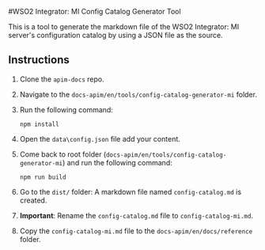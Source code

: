 #WSO2 Integrator: MI Config Catalog Generator Tool

This is a tool to generate the markdown file of the WSO2 Integrator: MI server's configuration catalog by using a JSON file as the source.

## Instructions

1. Clone the `apim-docs` repo.
2. Navigate to the `docs-apim/en/tools/config-catalog-generator-mi` folder.
3. Run the following command:

    ```
    npm install
    ```

4. Open the `data\config.json` file add your content.
5. Come back to root folder (`docs-apim/en/tools/config-catalog-generator-mi`) and run the following command:

    ```
    npm run build
    ```
    
6. Go to the `dist/` folder: A markdown file named `config-catalog.md` is created.
7. **Important**: Rename the `config-catalog.md` file to `config-catalog-mi.md`.
8. Copy the `config-catalog-mi.md` file to the `docs-apim/en/docs/reference` folder.


